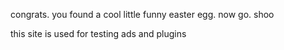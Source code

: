 congrats. you found a cool little funny easter egg.
now go. shoo

this site is used for testing ads and plugins
<body>
 <head>

<script data-cfasync='false' type='text/javascript' src='//p450098.clksite.com/adServe/banners?tid=450098_881002_0'></script>

<script data-cfasync='false' type='text/javascript' src='//p450098.clksite.com/adServe/banners?tid=450098_881002_3&tagid=9'></script>

<script data-cfasync='false' type='text/javascript' src='//p450098.clksite.com/adServe/banners?tid=450098_881002_4&type=slider&side=right&size=9&position=bottom&animate=on&close=enable'></script>

<script data-cfasync='false' type='text/javascript' src='//p450098.clksite.com/adServe/banners?tid=450098_881002_5&type=footer&size=37'></script>

<script type='text/javascript' src='//p450098.clksite.com/adServe/banners?tid=450098_881002_6&type=floating_banner&size=6&side=center&position=top'></script>

  </head>
 </body>
